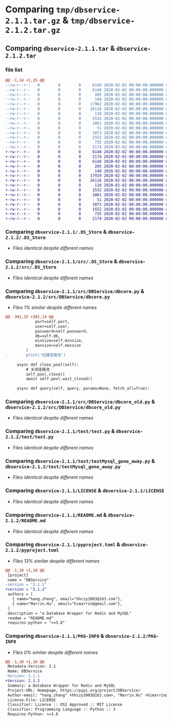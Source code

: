 # Comparing `tmp/dbservice-2.1.1.tar.gz` & `tmp/dbservice-2.1.2.tar.gz`

## Comparing `dbservice-2.1.1.tar` & `dbservice-2.1.2.tar`

### file list

```diff
@@ -1,14 +1,15 @@
--rw-r--r--   0        0        0     6148 2020-02-02 00:00:00.000000 dbservice-2.1.1/.DS_Store
--rw-r--r--   0        0        0     6148 2020-02-02 00:00:00.000000 dbservice-2.1.1/src/.DS_Store
--rw-r--r--   0        0        0      205 2020-02-02 00:00:00.000000 dbservice-2.1.1/src/__init__.py
--rw-r--r--   0        0        0      140 2020-02-02 00:00:00.000000 dbservice-2.1.1/src/DBService/__init__.py
--rw-r--r--   0        0        0    17962 2020-02-02 00:00:00.000000 dbservice-2.1.1/src/DBService/dbcore.py
--rw-r--r--   0        0        0    26116 2020-02-02 00:00:00.000000 dbservice-2.1.1/src/DBService/dbcore_old.py
--rw-r--r--   0        0        0      110 2020-02-02 00:00:00.000000 dbservice-2.1.1/test/__init__.py
--rw-r--r--   0        0        0     1532 2020-02-02 00:00:00.000000 dbservice-2.1.1/test/test.py
--rw-r--r--   0        0        0     1861 2020-02-02 00:00:00.000000 dbservice-2.1.1/test/testMysql_gone_away.py
--rw-r--r--   0        0        0       51 2020-02-02 00:00:00.000000 dbservice-2.1.1/.gitignore
--rw-r--r--   0        0        0     1073 2020-02-02 00:00:00.000000 dbservice-2.1.1/LICENSE
--rw-r--r--   0        0        0     1552 2020-02-02 00:00:00.000000 dbservice-2.1.1/README.md
--rw-r--r--   0        0        0      735 2020-02-02 00:00:00.000000 dbservice-2.1.1/pyproject.toml
--rw-r--r--   0        0        0     2174 2020-02-02 00:00:00.000000 dbservice-2.1.1/PKG-INFO
+-rw-r--r--   0        0        0     6148 2020-02-02 00:00:00.000000 dbservice-2.1.2/.DS_Store
+-rw-r--r--   0        0        0     2174 2020-02-02 00:00:00.000000 dbservice-2.1.2/PKG-INFO
+-rw-r--r--   0        0        0     6148 2020-02-02 00:00:00.000000 dbservice-2.1.2/src/.DS_Store
+-rw-r--r--   0        0        0      205 2020-02-02 00:00:00.000000 dbservice-2.1.2/src/__init__.py
+-rw-r--r--   0        0        0      140 2020-02-02 00:00:00.000000 dbservice-2.1.2/src/DBService/__init__.py
+-rw-r--r--   0        0        0    17929 2020-02-02 00:00:00.000000 dbservice-2.1.2/src/DBService/dbcore.py
+-rw-r--r--   0        0        0    26116 2020-02-02 00:00:00.000000 dbservice-2.1.2/src/DBService/dbcore_old.py
+-rw-r--r--   0        0        0      110 2020-02-02 00:00:00.000000 dbservice-2.1.2/test/__init__.py
+-rw-r--r--   0        0        0     1532 2020-02-02 00:00:00.000000 dbservice-2.1.2/test/test.py
+-rw-r--r--   0        0        0     1861 2020-02-02 00:00:00.000000 dbservice-2.1.2/test/testMysql_gone_away.py
+-rw-r--r--   0        0        0       51 2020-02-02 00:00:00.000000 dbservice-2.1.2/.gitignore
+-rw-r--r--   0        0        0     1073 2020-02-02 00:00:00.000000 dbservice-2.1.2/LICENSE
+-rw-r--r--   0        0        0     1552 2020-02-02 00:00:00.000000 dbservice-2.1.2/README.md
+-rw-r--r--   0        0        0      735 2020-02-02 00:00:00.000000 dbservice-2.1.2/pyproject.toml
+-rw-r--r--   0        0        0     2174 2020-02-02 00:00:00.000000 dbservice-2.1.2/PKG-INFO
```

### Comparing `dbservice-2.1.1/.DS_Store` & `dbservice-2.1.2/.DS_Store`

 * *Files identical despite different names*

### Comparing `dbservice-2.1.1/src/.DS_Store` & `dbservice-2.1.2/src/.DS_Store`

 * *Files identical despite different names*

### Comparing `dbservice-2.1.1/src/DBService/dbcore.py` & `dbservice-2.1.2/src/DBService/dbcore.py`

 * *Files 1% similar despite different names*

```diff
@@ -391,15 +391,14 @@
             port=self.port,
             user=self.user,
             password=self.password,
             db=self.db,
             minsize=self.minsize,
             maxsize=self.maxsize
         )
-        print('创建连接池')
 
     async def close_pool(self):
         # 关闭连接池
         self.pool.close()
         await self.pool.wait_closed()
 
     async def query(self, query, params=None, fetch_all=True):
```

### Comparing `dbservice-2.1.1/src/DBService/dbcore_old.py` & `dbservice-2.1.2/src/DBService/dbcore_old.py`

 * *Files identical despite different names*

### Comparing `dbservice-2.1.1/test/test.py` & `dbservice-2.1.2/test/test.py`

 * *Files identical despite different names*

### Comparing `dbservice-2.1.1/test/testMysql_gone_away.py` & `dbservice-2.1.2/test/testMysql_gone_away.py`

 * *Files identical despite different names*

### Comparing `dbservice-2.1.1/LICENSE` & `dbservice-2.1.2/LICENSE`

 * *Files identical despite different names*

### Comparing `dbservice-2.1.1/README.md` & `dbservice-2.1.2/README.md`

 * *Files identical despite different names*

### Comparing `dbservice-2.1.1/pyproject.toml` & `dbservice-2.1.2/pyproject.toml`

 * *Files 13% similar despite different names*

```diff
@@ -1,10 +1,10 @@
 [project]
 name = "DBService"
-version = "2.1.1"
+version = "2.1.2"
 authors = [
   { name="hang.zhang", email="hhczy1003@163.com"},
   { name="Marrin.Hu", email="himarrin@gmail.com"},
 ]
 description = "a Database Wrapper for Redis and MySQL"
 readme = "README.md"
 requires-python = ">=3.8"
```

### Comparing `dbservice-2.1.1/PKG-INFO` & `dbservice-2.1.2/PKG-INFO`

 * *Files 0% similar despite different names*

```diff
@@ -1,10 +1,10 @@
 Metadata-Version: 2.1
 Name: DBService
-Version: 2.1.1
+Version: 2.1.2
 Summary: a Database Wrapper for Redis and MySQL
 Project-URL: Homepage, https://pypi.org/project/DBService/
 Author-email: "hang.zhang" <hhczy1003@163.com>, "Marrin.Hu" <himarrin@gmail.com>
 License-File: LICENSE
 Classifier: License :: OSI Approved :: MIT License
 Classifier: Programming Language :: Python :: 3
 Requires-Python: >=3.8
```

